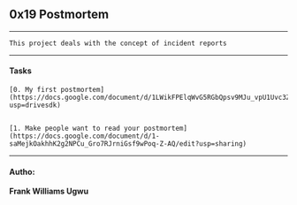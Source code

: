 ## 0x19 Postmortem
---

	This project deals with the concept of incident reports
---
#### Tasks


	[0. My first postmortem](https://docs.google.com/document/d/1LWikFPElqWvG5RGbQpsv9MJu_vpU1Uvc3Z3F2sT8neE/edit?usp=drivesdk)


	[1. Make people want to read your postmortem](https://docs.google.com/document/d/1-saMejkOakhhK2g2NPCu_Gro7RJrniGsf9wPoq-Z-AQ/edit?usp=sharing)
---


#### Autho:
__Frank Williams Ugwu__
